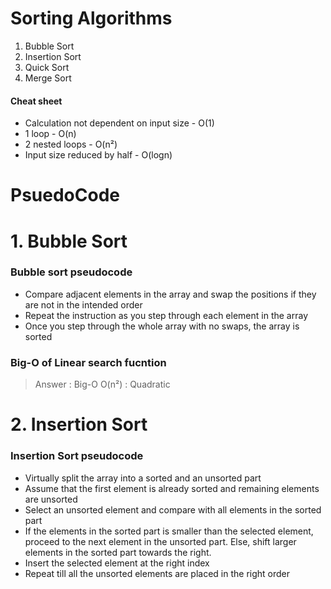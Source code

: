 # Sorting Algorithms

1. Bubble Sort
2. Insertion Sort
3. Quick Sort
4. Merge Sort

#### Cheat sheet 

- Calculation not dependent on input size - O(1)
- 1 loop - O(n)
- 2 nested loops - O(n²)
- Input size reduced by half - O(logn)

# PsuedoCode

# 1. Bubble Sort

### Bubble sort pseudocode

- Compare adjacent elements in the array and swap the positions if they are not in the intended order
- Repeat the instruction as you step through each element in the array
- Once you step through the whole array with no swaps, the array is sorted

### Big-O of Linear search fucntion

> Answer : Big-O O(n²) : Quadratic

# 2. Insertion Sort

### Insertion Sort pseudocode

- Virtually split the array into a sorted and an unsorted part
- Assume that the first element is already sorted and remaining elements are unsorted
- Select an unsorted element and compare with all elements in the sorted part
- If the elements in the sorted part is smaller than the selected element, proceed to the next element in the unsorted part. Else, shift larger elements in the sorted part towards the right.
- Insert the selected element at the right index
- Repeat till all the unsorted elements are placed in the right order
